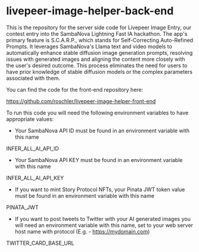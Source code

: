 # livepeer-image-helper-back-end
This is the repository for the server side code for Livepeer Image Entry, our contest entry into the SambaNova Lightning Fast IA hackathon.  The app's primary feature is S.C.A.R.P., which stands for Self-Correcting Auto-Refined Prompts. It leverages SambaNova's Llama text and video models to automatically enhance stable diffusion image generation prompts, resolving issues with generated images and aligning the content more closely with the user's desired outcome. This process eliminates the need for users to have prior knowledge of stable diffusion models or the complex parameters associated with them.

You can find the code for the front-end repository here:

https://github.com/roschler/livepeer-image-helper-front-end

To run this code you will need the following environment variables to have appropriate values:

- Your SambaNova API ID must be found in an environment variable with this name

INFER_ALL_AI_API_ID

- Your SambaNova API KEY must be found in an environment variable with this name

INFER_ALL_AI_API_KEY

- If you want to mint Story Protocol NFTs, your Pinata JWT token value must be found in an environment variable with this name

PINATA_JWT

- If you want to post tweets to Twitter with your AI generated images you will need an environment variable with this name, set to your web server host name with protocol (E.g. - https://mydomain.com)

TWITTER_CARD_BASE_URL



